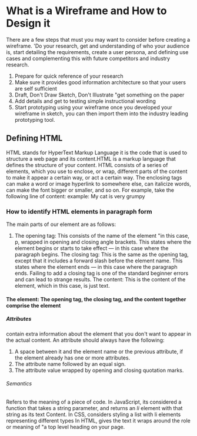 # What is a Wireframe and How to Design it

There are a few steps that must you may want to consider before creating a wireframe. 'Do your research, get and understanding of who your audience is, start detailing the requirements, create a user persona, and defining use cases and complementing this with future competitors and industry research.

1. Prepare for quick reference of your research
2. Make sure it provides good information architecture so that your users are self sufficient
3. Draft, Don't Draw Sketch, Don't Illustrate "get something on the paper
4. Add details and get to testing simple instructional wording
5. Start prototyping using your wireframe once you developed your wireframe in sketch, you can then import them into the industry leading prototyping tool.

## Defining HTML  

HTML stands for HyperText Markup Language it is the code that is used to structure a web page and its content.HTML is a markup language that defines the structure of your content. HTML consists of a series of elements, which you use to enclose, or wrap, different parts of the content to make it appear a certain way, or act a certain way. The enclosing tags can make a word or image hyperlink to somewhere else, can italicize words, can make the font bigger or smaller, and so on. For example, take the following line of content:
example: My cat is very grumpy

### How to identify HTML elements in paragraph form

The main parts of our element are as follows:

1. The opening tag: This consists of the name of the element "in this case, p, wrapped in opening and closing angle brackets. This states where the element begins or starts to take effect — in this case where the paragraph begins. The closing tag: This is the same as the opening tag, except that it includes a forward slash before the element name. This states where the element ends — in this case where the paragraph ends. Failing to add a closing tag is one of the standard beginner errors and can lead to strange results. The content: This is the content of the element, which in this case, is just text.

#### The element: The opening tag, the closing tag, and the content together comprise the element

##### Attributes

contain extra information about the element that you don't want to appear in the actual content. An attribute should always have the following:

1. A space between it and the element name or the previous attribute, if the element already has one or more attributes.
2. The attribute name followed by an equal sign.
3. The attribute value wrapped by opening and closing quotation marks.

###### Semantics

Refers to the meaning of a piece of code.
In JavaScript, its considered a function that takes a string parameter, and returns an *li* element with that string as its text Content. In CSS, considers styling a list with li elements representing different types
In HTML, gives the text it wraps around the role or meaning of "a top level heading on your page.
